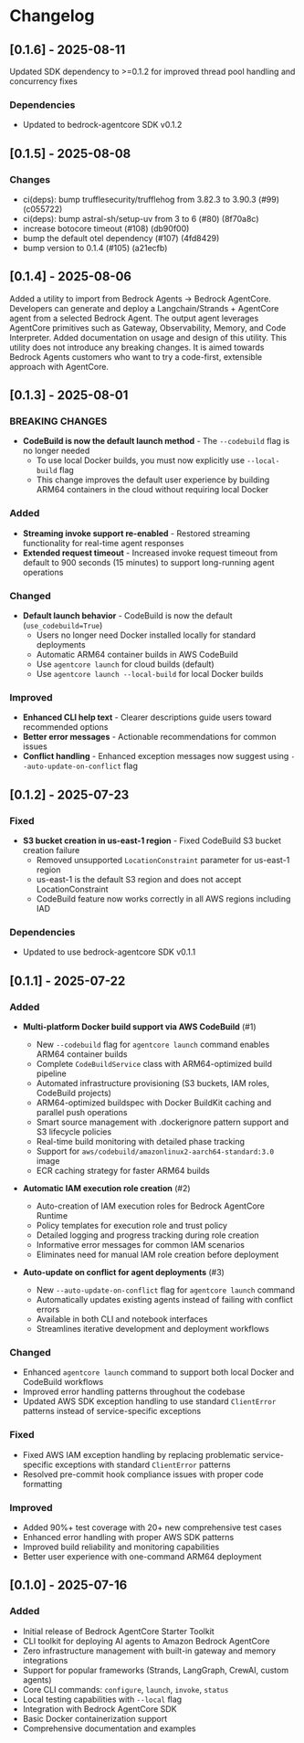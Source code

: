 # Changelog

## [0.1.6] - 2025-08-11

Updated SDK dependency to >=0.1.2 for improved thread pool handling and concurrency fixes

### Dependencies
- Updated to bedrock-agentcore SDK v0.1.2

## [0.1.5] - 2025-08-08

### Changes

- ci(deps): bump trufflesecurity/trufflehog from 3.82.3 to 3.90.3 (#99) (c055722)
- ci(deps): bump astral-sh/setup-uv from 3 to 6 (#80) (8f70a8c)
- increase botocore timeout (#108) (db90f00)
- bump the default otel dependency (#107) (4fd8429)
- bump version to 0.1.4 (#105) (a21ecfb)

## [0.1.4] - 2025-08-06

Added a utility to import from Bedrock Agents -> Bedrock AgentCore. Developers can generate and deploy a Langchain/Strands + AgentCore agent from a selected Bedrock Agent. The output agent leverages AgentCore primitives such as Gateway, Observability, Memory, and Code Interpreter. Added documentation on usage and design of this utility. This utility does not introduce any breaking changes. It is aimed towards Bedrock Agents customers who want to try a code-first, extensible approach with AgentCore.

## [0.1.3] - 2025-08-01

### BREAKING CHANGES
- **CodeBuild is now the default launch method** - The `--codebuild` flag is no longer needed
  - To use local Docker builds, you must now explicitly use `--local-build` flag
  - This change improves the default user experience by building ARM64 containers in the cloud without requiring local Docker

### Added
- **Streaming invoke support re-enabled** - Restored streaming functionality for real-time agent responses
- **Extended request timeout** - Increased invoke request timeout from default to 900 seconds (15 minutes) to support long-running agent operations

### Changed
- **Default launch behavior** - CodeBuild is now the default (`use_codebuild=True`)
  - Users no longer need Docker installed locally for standard deployments
  - Automatic ARM64 container builds in AWS CodeBuild
  - Use `agentcore launch` for cloud builds (default)
  - Use `agentcore launch --local-build` for local Docker builds

### Improved
- **Enhanced CLI help text** - Clearer descriptions guide users toward recommended options
- **Better error messages** - Actionable recommendations for common issues
- **Conflict handling** - Enhanced exception messages now suggest using `--auto-update-on-conflict` flag


## [0.1.2] - 2025-07-23

### Fixed
- **S3 bucket creation in us-east-1 region** - Fixed CodeBuild S3 bucket creation failure
  - Removed unsupported `LocationConstraint` parameter for us-east-1 region
  - us-east-1 is the default S3 region and does not accept LocationConstraint
  - CodeBuild feature now works correctly in all AWS regions including IAD

### Dependencies
- Updated to use bedrock-agentcore SDK v0.1.1

## [0.1.1] - 2025-07-22

### Added
- **Multi-platform Docker build support via AWS CodeBuild** (#1)
  - New `--codebuild` flag for `agentcore launch` command enables ARM64 container builds
  - Complete `CodeBuildService` class with ARM64-optimized build pipeline
  - Automated infrastructure provisioning (S3 buckets, IAM roles, CodeBuild projects)
  - ARM64-optimized buildspec with Docker BuildKit caching and parallel push operations
  - Smart source management with .dockerignore pattern support and S3 lifecycle policies
  - Real-time build monitoring with detailed phase tracking
  - Support for `aws/codebuild/amazonlinux2-aarch64-standard:3.0` image
  - ECR caching strategy for faster ARM64 builds

- **Automatic IAM execution role creation** (#2)
  - Auto-creation of IAM execution roles for Bedrock AgentCore Runtime
  - Policy templates for execution role and trust policy
  - Detailed logging and progress tracking during role creation
  - Informative error messages for common IAM scenarios
  - Eliminates need for manual IAM role creation before deployment

- **Auto-update on conflict for agent deployments** (#3)
  - New `--auto-update-on-conflict` flag for `agentcore launch` command
  - Automatically updates existing agents instead of failing with conflict errors
  - Available in both CLI and notebook interfaces
  - Streamlines iterative development and deployment workflows

### Changed
- Enhanced `agentcore launch` command to support both local Docker and CodeBuild workflows
- Improved error handling patterns throughout the codebase
- Updated AWS SDK exception handling to use standard `ClientError` patterns instead of service-specific exceptions

### Fixed
- Fixed AWS IAM exception handling by replacing problematic service-specific exceptions with standard `ClientError` patterns
- Resolved pre-commit hook compliance issues with proper code formatting

### Improved
- Added 90%+ test coverage with 20+ new comprehensive test cases
- Enhanced error handling with proper AWS SDK patterns
- Improved build reliability and monitoring capabilities
- Better user experience with one-command ARM64 deployment

## [0.1.0] - 2025-07-16

### Added
- Initial release of Bedrock AgentCore Starter Toolkit
- CLI toolkit for deploying AI agents to Amazon Bedrock AgentCore
- Zero infrastructure management with built-in gateway and memory integrations
- Support for popular frameworks (Strands, LangGraph, CrewAI, custom agents)
- Core CLI commands: `configure`, `launch`, `invoke`, `status`
- Local testing capabilities with `--local` flag
- Integration with Bedrock AgentCore SDK
- Basic Docker containerization support
- Comprehensive documentation and examples
